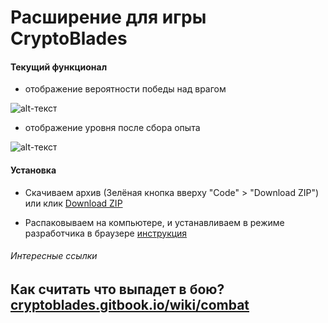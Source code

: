 # Расширение для игры CryptoBlades

#### Текущий функционал

- отображение вероятности победы над врагом

![alt-текст](../main/images/percent-example.png?raw=true "Пример отображения вероятности")

- отображение уровня после сбора опыта

![alt-текст](../main/images/level-example.png?raw=true "Пример отображения уровня")

#### Установка

- Скачиваем архив (Зелёная кнопка вверху "Code" > "Download ZIP")
или клик [Download ZIP](https://github.com/stiflerproger/cryptoblades-tools/archive/refs/heads/main.zip)

- Распаковываем на компьютере, и устанавливаем в режиме разработчика в браузере [инструкция](https://comhub.ru/kak-ustanovit-storonnee-rasshirenie-v-google-chrome/)

###### Интересные ссылки
Как считать что выпадет в бою? [cryptoblades.gitbook.io/wiki/combat](https://cryptoblades.gitbook.io/wiki/combat/fighting/calculating-player-power)
-
